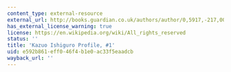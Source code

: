 ```yaml
---
content_type: external-resource
external_url: http://books.guardian.co.uk/authors/author/0,5917,-217,00.html
has_external_license_warning: true
license: https://en.wikipedia.org/wiki/All_rights_reserved
status: ''
title: 'Kazuo Ishiguro Profile, #1'
uid: e592b861-eff0-46f4-b1e0-ac33f5eaadcb
wayback_url: ''
---
```

